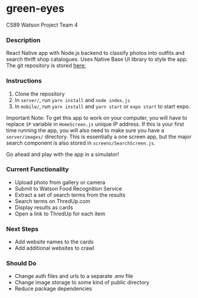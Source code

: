 # green-eyes
CS89 Watson Project Team 4

### Description
React Native app with Node.js backend to classify photos into outfits and search thrift shop catalogues. Uses Native Base UI library to style the app. The git repository is stored [here:](https://github.com/emmaxs/green-eyes)

### Instructions
1) Clone the repository
2) In `server/`, run `yarn install` and `node index.js`
3) In `mobile/`, run `yarn install` and `yarn start` or `expo start` to start expo.

Important Note: To get this app to work on your computer, you will have to replace `IP` variable in `HomeScreen.js` unique IP address. If this is your first time running the app, you will also need to make sure you have a `server/images/` directory. This is essentially a one screen app, but the major search component is also stored in `screens/SearchScreen.js`.

Go ahead and play with the app in a simulator!

### Current Functionality
- Upload photo from gallery or camera
- Submit to Watson Food Recognition Service
- Extract a set of search terms from the results
- Search terms on ThredUp.com
- Display results as cards
- Open a link to ThredUp for each item

### Next Steps
- Add website names to the cards
- Add additional websites to crawl

### Should Do
- Change auth files and urls to a separate .env file
- Change image storage to some kind of public directory
- Reduce package dependencies
